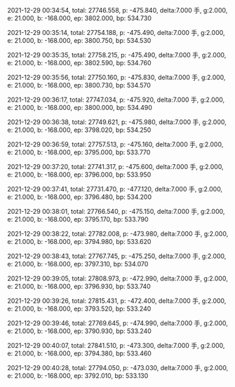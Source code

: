 2021-12-29 00:34:54, total: 27746.558, p: -475.840, delta:7.000 手, g:2.000, e: 21.000, b: -168.000, ep: 3802.000, bp: 534.730

2021-12-29 00:35:14, total: 27754.188, p: -475.490, delta:7.000 手, g:2.000, e: 21.000, b: -168.000, ep: 3800.750, bp: 534.530

2021-12-29 00:35:35, total: 27758.215, p: -475.490, delta:7.000 手, g:2.000, e: 21.000, b: -168.000, ep: 3802.590, bp: 534.760

2021-12-29 00:35:56, total: 27750.160, p: -475.830, delta:7.000 手, g:2.000, e: 21.000, b: -168.000, ep: 3800.730, bp: 534.570

2021-12-29 00:36:17, total: 27747.034, p: -475.920, delta:7.000 手, g:2.000, e: 21.000, b: -168.000, ep: 3800.000, bp: 534.490

2021-12-29 00:36:38, total: 27749.621, p: -475.980, delta:7.000 手, g:2.000, e: 21.000, b: -168.000, ep: 3798.020, bp: 534.250

2021-12-29 00:36:59, total: 27757.513, p: -475.160, delta:7.000 手, g:2.000, e: 21.000, b: -168.000, ep: 3795.000, bp: 533.770

2021-12-29 00:37:20, total: 27741.317, p: -475.600, delta:7.000 手, g:2.000, e: 21.000, b: -168.000, ep: 3796.000, bp: 533.950

2021-12-29 00:37:41, total: 27731.470, p: -477.120, delta:7.000 手, g:2.000, e: 21.000, b: -168.000, ep: 3796.480, bp: 534.200

2021-12-29 00:38:01, total: 27766.540, p: -475.150, delta:7.000 手, g:2.000, e: 21.000, b: -168.000, ep: 3795.170, bp: 533.790

2021-12-29 00:38:22, total: 27782.008, p: -473.980, delta:7.000 手, g:2.000, e: 21.000, b: -168.000, ep: 3794.980, bp: 533.620

2021-12-29 00:38:43, total: 27767.745, p: -475.250, delta:7.000 手, g:2.000, e: 21.000, b: -168.000, ep: 3797.310, bp: 534.070

2021-12-29 00:39:05, total: 27808.973, p: -472.990, delta:7.000 手, g:2.000, e: 21.000, b: -168.000, ep: 3796.930, bp: 533.740

2021-12-29 00:39:26, total: 27815.431, p: -472.400, delta:7.000 手, g:2.000, e: 21.000, b: -168.000, ep: 3793.520, bp: 533.240

2021-12-29 00:39:46, total: 27769.645, p: -474.990, delta:7.000 手, g:2.000, e: 21.000, b: -168.000, ep: 3790.930, bp: 533.240

2021-12-29 00:40:07, total: 27841.510, p: -473.300, delta:7.000 手, g:2.000, e: 21.000, b: -168.000, ep: 3794.380, bp: 533.460

2021-12-29 00:40:28, total: 27794.050, p: -473.030, delta:7.000 手, g:2.000, e: 21.000, b: -168.000, ep: 3792.010, bp: 533.130